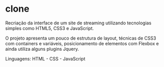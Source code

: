 # clone
Recriação da interface de um site de streaming utilizando tecnologias simples como HTML5, CSS3 e JavaScript. 

O projeto apresenta um pouco de estrutura de layout, técnicas de CSS3 com containers e variáveis, posicionamento de elementos com Flexbox e ainda utiliza alguns plugins Jquery.

Linguagens: HTML - CSS - JavaScript
